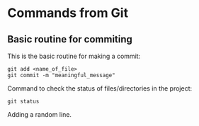 # Commands from Git



## Basic routine for commiting

This is the basic routine for making a commit:

```
git add <name_of_file>
git commit -m "meaningful_message"
```



Command to check the status of files/directories in the project:

```
git status
```



Adding a random line.
